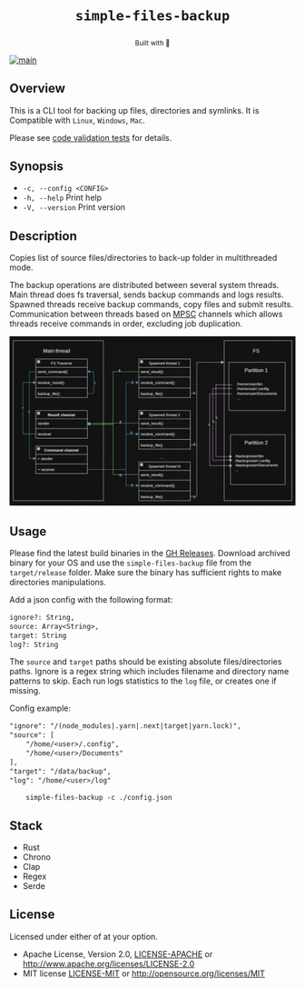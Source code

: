 <div align="center">
  <h1><code>simple-files-backup</code></h1><sub>Built with 🦀</sub>
</div>

[![main](https://github.com/arthurhovhannisyan31/simple-files-backup/actions/workflows/code-validation.yml/badge.svg?branch=main)](https://github.com/arthurhovhannisyan31/simple-files-backup/actions/workflows/code-validation.yml)

## Overview

This is a CLI tool for backing up files, directories and symlinks.
It is Compatible with `Linux`, `Windows`, `Mac`.

Please
see [code validation tests](https://github.com/arthurhovhannisyan31/simple-files-backup/actions/workflows/code-validation.yml)
for details.

## Synopsis

- `-c, --config <CONFIG>`
- `-h, --help`  Print help
- `-V, --version`  Print version

## Description

Copies list of source files/directories to back-up folder in multithreaded mode.

The backup operations are distributed between several system threads.
Main thread does fs traversal, sends backup commands and logs results.
Spawned threads receive backup commands, copy files and submit results.
Communication between threads based on [MPSC](https://doc.rust-lang.org/std/sync/mpsc/index.html) channels which allows
threads receive commands in order, excluding job duplication.

![img.png](./static/img/system_design.png)

## Usage

Please find the latest build binaries in
the [GH Releases](https://github.com/arthurhovhannisyan31/simple-files-backup/releases).
Download archived binary for your OS and use the `simple-files-backup` file from the `target/release` folder.
Make sure the binary has sufficient rights to make directories manipulations.

Add a json config with the following format:

```
ignore?: String,
source: Array<String>,
target: String
log?: String
```

The `source` and `target` paths should be existing absolute files/directories paths. Ignore is a regex string which
includes
filename and directory name patterns to skip. Each run logs statistics to the `log` file, or creates one if missing.

Config example:

```
"ignore": "/(node_modules|.yarn|.next|target|yarn.lock)",
"source": [
    "/home/<user>/.config",
    "/home/<user>/Documents"
],
"target": "/data/backup",
"log": "/home/<user>/log"
```

```shell
    simple-files-backup -c ./config.json
```

## Stack

- Rust
- Chrono
- Clap
- Regex
- Serde

## License

Licensed under either of at your option.

* Apache License, Version 2.0, [LICENSE-APACHE](./LICENSE-APACHE) or http://www.apache.org/licenses/LICENSE-2.0
* MIT license [LICENSE-MIT](./LICENSE-MIT) or http://opensource.org/licenses/MIT

